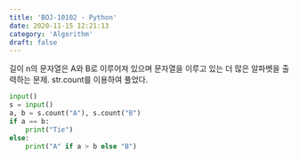 ```yaml
---
title: 'BOJ-10102 - Python'
date: 2020-11-15 12:21:13
category: 'Algorithm'
draft: false
---
```

길이 n의 문자열은 A와 B로 이루어져 있으며 문자열을 이루고 있는 더 많은 알파벳을 출력하는 문제. str.count를 이용하여 풀었다.
```python
input()
s = input()
a, b = s.count("A"), s.count("B")
if a == b:
    print("Tie")
else:
    print("A" if a > b else "B")

```
